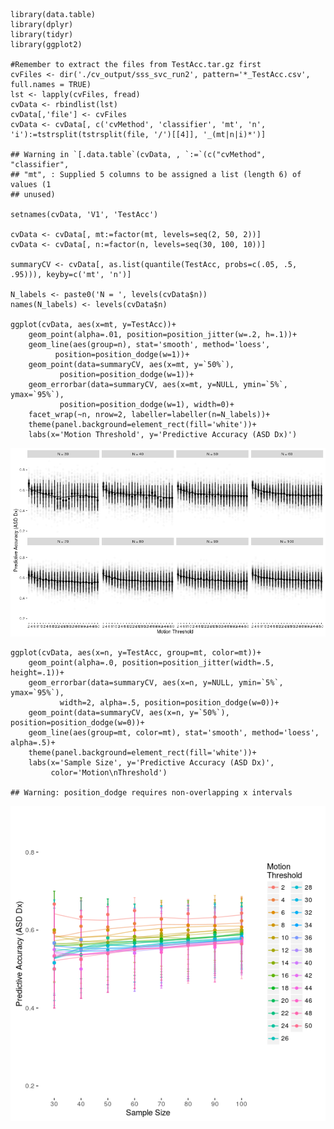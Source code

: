     library(data.table)
    library(dplyr)
    library(tidyr)
    library(ggplot2)

    #Remember to extract the files from TestAcc.tar.gz first
    cvFiles <- dir('./cv_output/sss_svc_run2', pattern='*_TestAcc.csv', full.names = TRUE) 
    lst <- lapply(cvFiles, fread)
    cvData <- rbindlist(lst)
    cvData[,'file'] <- cvFiles
    cvData <- cvData[, c('cvMethod', 'classifier', 'mt', 'n', 'i'):=tstrsplit(tstrsplit(file, '/')[[4]], '_(mt|n|i)*')]

    ## Warning in `[.data.table`(cvData, , `:=`(c("cvMethod", "classifier",
    ## "mt", : Supplied 5 columns to be assigned a list (length 6) of values (1
    ## unused)

    setnames(cvData, 'V1', 'TestAcc')

    cvData <- cvData[, mt:=factor(mt, levels=seq(2, 50, 2))]
    cvData <- cvData[, n:=factor(n, levels=seq(30, 100, 10))]

    summaryCV <- cvData[, as.list(quantile(TestAcc, probs=c(.05, .5, .95))), keyby=c('mt', 'n')]

    N_labels <- paste0('N = ', levels(cvData$n))
    names(N_labels) <- levels(cvData$n)

    ggplot(cvData, aes(x=mt, y=TestAcc))+
        geom_point(alpha=.01, position=position_jitter(w=.2, h=.1))+
        geom_line(aes(group=n), stat='smooth', method='loess', 
              position=position_dodge(w=1))+
        geom_point(data=summaryCV, aes(x=mt, y=`50%`),
               position=position_dodge(w=1))+
        geom_errorbar(data=summaryCV, aes(x=mt, y=NULL, ymin=`5%`, ymax=`95%`),
               position=position_dodge(w=1), width=0)+
        facet_wrap(~n, nrow=2, labeller=labeller(n=N_labels))+
        theme(panel.background=element_rect(fill='white'))+
        labs(x='Motion Threshold', y='Predictive Accuracy (ASD Dx)')

![](plot_svc_motion_comparison_files/figure-markdown_strict/unnamed-chunk-2-1.png)<!-- -->

    ggplot(cvData, aes(x=n, y=TestAcc, group=mt, color=mt))+
        geom_point(alpha=.0, position=position_jitter(width=.5, height=.1))+
        geom_errorbar(data=summaryCV, aes(x=n, y=NULL, ymin=`5%`, ymax=`95%`),
               width=2, alpha=.5, position=position_dodge(w=0))+
        geom_point(data=summaryCV, aes(x=n, y=`50%`), position=position_dodge(w=0))+
        geom_line(aes(group=mt, color=mt), stat='smooth', method='loess', alpha=.5)+ 
        theme(panel.background=element_rect(fill='white'))+
        labs(x='Sample Size', y='Predictive Accuracy (ASD Dx)',
             color='Motion\nThreshold')

    ## Warning: position_dodge requires non-overlapping x intervals

![](plot_svc_motion_comparison_files/figure-markdown_strict/unnamed-chunk-3-1.png)<!-- -->
